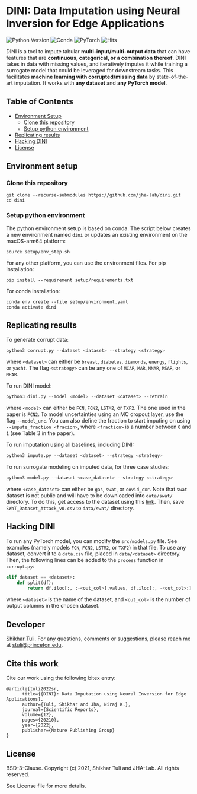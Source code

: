 # DINI: Data Imputation using Neural Inversion for Edge Applications

![Python Version](https://img.shields.io/badge/python-v3.9-blue)
![Conda](https://img.shields.io/badge/conda%7Cconda--forge-v4.12.0-blue)
![PyTorch](https://img.shields.io/badge/pytorch-v1.11.0-e74a2b)
![Hits](https://hits.seeyoufarm.com/api/count/incr/badge.svg?url=https%3A%2F%2Fgithub.com%2FJHA-Lab%2Fdini&count_bg=%2379C83D&title_bg=%23555555&icon=&icon_color=%23E7E7E7&title=hits&edge_flat=false)

DINI is a tool to impute tabular **multi-input/multi-output data** that can have features that are **continuous, categorical, or a combination thereof**. DINI takes in data with missing values, and iteratively imputes it while training a surrogate model that could be leveraged for downstream tasks. This facilitates **machine learning with corrupted/missing data** by state-of-the-art imputation. It works with **any dataset** and **any PyTorch model**.

## Table of Contents
- [Environment Setup](#environment-setup)
  - [Clone this repository](#clone-this-repository)
  - [Setup python environment](#setup-python-environment)
- [Replicating results](#replicating-results)
- [Hacking DINI](#hacking-dini)
- [License](#license)

## Environment setup

### Clone this repository

```shell
git clone --recurse-submodules https://github.com/jha-lab/dini.git
cd dini
```

### Setup python environment  

The python environment setup is based on conda. The script below creates a new environment named `dini` or updates an existing environment on the macOS-arm64 platform:
```shell
source setup/env_step.sh
```

For any other platform, you can use the environment files. For pip installation:
```shell
pip install --requirement setup/requirements.txt
```
For conda installation:
```shell
conda env create --file setup/environment.yaml
conda activate dini
```

## Replicating results

To generate corrupt data:
```python
python3 corrupt.py --dataset <dataset> --strategy <strategy>
```
where `<dataset>` can either be `breast`, `diabetes`, `diamonds`, `energy`, `flights`, or `yacht`. The flag `<strategy>` can be any one of `MCAR`, `MAR`, `MNAR`, `MSAR`, or `MPAR`.

To run DINI model:
```python
python3 dini.py --model <model> --dataset <dataset> --retrain
```
where `<model>` can either be `FCN`, `FCN2`, `LSTM2`, or `TXF2`. The one used in the paper is `FCN2`. To model uncertainties using an MC dropout layer, use the flag `--model_unc`. You can also define the fraction to start imputing on using `--impute_fraction <fracion>`, where `<fraction>` is a number between `0` and `1` (see Table 3 in the paper).

To run imputation using all baselines, including DINI:
```python
python3 impute.py --dataset <dataset> --strategy <strategy>
```

To run surrogate modeling on imputed data, for three case studies:
```python
python3 model.py --dataset <case_dataset> --strategy <strategy>
```
where `<case_dataset>` can either be `gas`, `swat`, or `covid_cxr`. Note that `swat` dataset is not public and will have to be downloaded into `data/swat/` directory. To do this, get access to the dataset using this [link](https://itrust.sutd.edu.sg/itrust-labs_datasets/dataset_info/). Then, save `SWaT_Dataset_Attack_v0.csv` to `data/swat/` directory.

## Hacking DINI

To run any PyTorch model, you can modify the `src/models.py` file. See examples (namely models `FCN`, `FCN2`, `LSTM2`, or `TXF2`) in that file. To use any dataset, convert it to a `data.csv` file, placed in `data/<dataset>` directory. Then, the following lines can be added to the `process` function in `corrupt.py`:
```python
elif dataset == <dataset>:
	def split(df):
		return df.iloc[:, :-<out_col>].values, df.iloc[:, -<out_col>:].values
```
where `<dataset>` is the name of the dataset, and `<out_col>` is the number of output columns in the chosen dataset. 

## Developer

[Shikhar Tuli](https://github.com/shikhartuli). For any questions, comments or suggestions, please reach me at [stuli@princeton.edu](mailto:stuli@princeton.edu).

## Cite this work

Cite our work using the following bitex entry:
```
@article{tuli2022sr,
      title={{DINI}: Data Imputation using Neural Inversion for Edge Applications}, 
      author={Tuli, Shikhar and Jha, Niraj K.},
      journal={Scientific Reports},
      volume={12},
      pages={20210},
      year={2022},
      publisher={Nature Publishing Group}
}
```

## License

BSD-3-Clause. 
Copyright (c) 2021, Shikhar Tuli and JHA-Lab.
All rights reserved.

See License file for more details.
